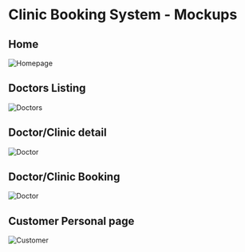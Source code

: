 Clinic Booking System - Mockups
=================================

## Home

![Homepage](mockups/home.png)

## Doctors Listing

![Doctors](mockups/doctors.png)

## Doctor/Clinic detail

![Doctor](mockups/doctor.png)

## Doctor/Clinic Booking

![Doctor](mockups/booking-doctor.png)

## Customer Personal page

![Customer](mockups/customer_v2.png)

